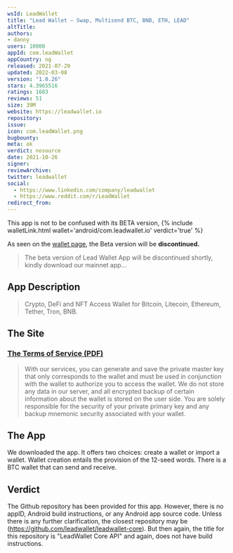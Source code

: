 ```yaml
---
wsId: LeadWallet
title: "Lead Wallet – Swap, Multisend BTC, BNB, ETH, LEAD"
altTitle: 
authors:
- danny
users: 10000
appId: com.leadWallet
appCountry: ng
released: 2021-07-29
updated: 2022-03-08
version: "1.0.26"
stars: 4.3965516
ratings: 1683
reviews: 51
size: 39M
website: https://leadwallet.io
repository: 
issue: 
icon: com.leadWallet.png
bugbounty: 
meta: ok
verdict: nosource
date: 2021-10-26
signer: 
reviewArchive:
twitter: leadwallet
social:
  - https://www.linkedin.com/company/leadwallet
  - https://www.reddit.com/r/LeadWallet
redirect_from:
---
```


This app is not to be confused with its BETA version, {% include walletLink.html wallet='android/com.leadwallet.io' verdict='true' %} 

As seen on the [wallet page](https://leadwallet.io/wallet), the Beta version will be **discontinued.**

> The beta version of Lead Wallet App will be discontinued shortly, kindly download our mainnet app...

## App Description

> Crypto, DeFi and NFT Access Wallet for Bitcoin, Litecoin, Ethereum, Tether, Tron, BNB.

## The Site

### [The Terms of Service (PDF)](https://leadwallet.io/pdf/Terms%20of%20Service.pdf)

> With our services, you can generate and save the private master key that only corresponds to the wallet and must be used in conjunction with the wallet to authorize you to access the wallet. We do not store any data in our server, and all encrypted backup of certain information about the wallet is stored on the user side. You are solely responsible for the security of your private primary key and any backup mnemonic security associated with your wallet.

## The App

We downloaded the app. It offers two choices: create a wallet or import a wallet. Wallet creation entails the provision of the 12-seed words. There is a BTC wallet that can send and receive. 

## Verdict

The Github repository has been provided for this app. However, there is no appID, Android build instructions, or any Android app source code. Unless there is any further clarification, the closest repository may be (https://github.com/leadwallet/leadwallet-core). But then again, the title for this repository is "LeadWallet Core API" and again, does not have build instructions.
